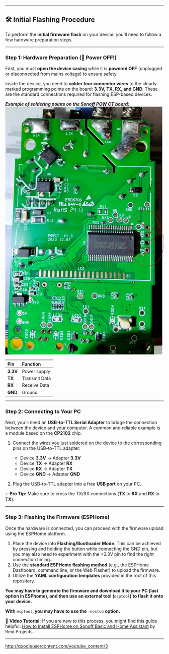 ***

## 🛠️ Initial Flashing Procedure

To perform the **initial firmware flash** on your device, you'll need to follow a few hardware preparation steps.

---

### **Step 1: Hardware Preparation (🚨 Power OFF!)**

First, you must **open the device casing** while it is **powered OFF** (unplugged or disconnected from mains voltage) to ensure safety.

Inside the device, you need to **solder four connector wires** to the clearly marked programming points on the board: **3.3V, TX, RX, and GND**. These are the standard connections required for flashing ESP-based devices.

**_Example of soldering points on the Sonoff POW CT board:_**
![Pinout Sonoff POW CT](https://github.com/mazkagaz/sonoff_powct_esphome/blob/main/Images/PCB.jpg)

| Pin | Function |
| :--- | :--- |
| **3.3V** | Power supply |
| **TX** | Transmit Data |
| **RX** | Receive Data |
| **GND** | Ground |

---

### **Step 2: Connecting to Your PC**

Next, you'll need an **USB-to-TTL Serial Adapter** to bridge the connection between the device and your computer. A common and reliable example is a module based on the **CP2102** chip.

1.  Connect the wires you just soldered on the device to the corresponding pins on the USB-to-TTL adapter:

    * Device **3.3V** $\rightarrow$ Adapter **3.3V**
    * Device **TX** $\rightarrow$ Adapter **RX**
    * Device **RX** $\rightarrow$ Adapter **TX**
    * Device **GND** $\rightarrow$ Adapter **GND**

2.  Plug the USB-to-TTL adapter into a free **USB port** on your PC.

💡 **Pro Tip:** Make sure to cross the TX/RX connections (**TX** to **RX** and **RX** to **TX**).

---

### **Step 3: Flashing the Firmware (ESPHome)**

Once the hardware is connected, you can proceed with the firmware upload using the ESPHome platform.

1.  Place the device into **Flashing/Bootloader Mode**. This can be achieved by pressing and holding the button while connecting the GND pin, but you may also need to experiment with the +3.3V pin to find the right connection timing...
2.  Use the **standard ESPHome flashing method** (e.g., the ESPHome Dashboard, command line, or the Web Flasher) to upload the firmware.
3.  Utilize the **YAML configuration templates** provided in the root of this repository.

**You may have to generate the firmware and download it to your PC (last option in ESPhome), and then use an external tool (**`esptool`**) to flash it onto your device.**

**With** `esptool`**, you may have to use the** `-nostub` **option.**

🔗 **Video Tutorial:** If you are new to this process, you might find this guide helpful: [How to Install ESPHome on Sonoff Basic and Home Assistant](http://www.youtube.com/watch?v=4Q3whVVVwYw) by Reid Projects.

***

http://googleusercontent.com/youtube_content/3
